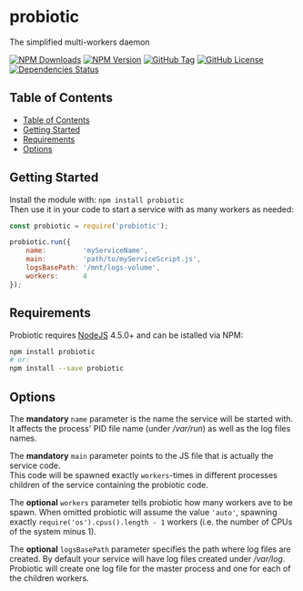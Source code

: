 # probiotic

The simplified multi-workers daemon

[![NPM Downloads][npmdt-image]][npmdt-url]
[![NPM Version][npmv-image]][npmv-url]
[![GitHub Tag][ghtag-image]][ghtag-url]
[![GitHub License][ghlic-image]][ghlic-url]
[![Dependencies Status][david-image]][david-url]


## Table of Contents

- [Table of Contents](#table-of-contents)
- [Getting Started](#getting-started)
- [Requirements](#requirements)
- [Options](#options)


## Getting Started

Install the module with: `npm install probiotic`  
Then use it in your code to start a service with as many workers as needed:

```js
const probiotic = require('probiotic');

probiotic.run({
    name:         'myServiceName',
    main:         'path/to/myServiceScript.js',
    logsBasePath: '/mnt/logs-volume',
    workers:      4
});
```

## Requirements

Probiotic requires [NodeJS](https://nodejs.org/) 4.5.0+ and can be istalled via NPM:
```Bash
npm install probiotic
# or:
npm install --save probiotic
```


## Options

The **mandatory** `name` parameter is the name the service will be started with.
It affects the process' PID file name (under _/var/run_) as well as the log files names.

The **mandatory** `main` parameter points to the JS file that is actually the service code.  
This code will be spawned exactly `workers`-times in different processes children of the service containing the probiotic code.

The **optional** `workers` parameter tells probiotic how many workers ave to be spawn.
When omitted probiotic will assume the value `'auto'`, spawning exactly `require('os').cpus().length - 1` workers (i.e. the number of CPUs of the system minus 1).

The **optional** `logsBasePath` parameter specifies the path where log files are created.
By default your service will have log files created under _/var/log_.  
Probiotic will create one log file for the master process and one for each of the children workers.



[npmdt-image]: https://img.shields.io/npm/dt/probiotic.svg  "NPM Downloads"
[npmdt-url]: https://www.npmjs.com/package/probiotic
[npmv-image]: https://img.shields.io/npm/v/probiotic.svg  "NPM Version"
[npmv-url]: https://www.npmjs.com/package/probiotic
[ghtag-image]: https://img.shields.io/github/tag/NicolaOrritos/probiotic.svg  "GitHub Tag"
[ghtag-url]: https://github.com/NicolaOrritos/probiotic/releases
[ghlic-image]: https://img.shields.io/github/license/NicolaOrritos/probiotic.svg  "GitHub License"
[ghlic-url]: https://github.com/NicolaOrritos/probiotic/releases
[david-image]: https://img.shields.io/david/NicolaOrritos/probiotic.svg  "David-dm.org Dependencies Check"
[david-url]: https://david-dm.org/NicolaOrritos/probiotic
